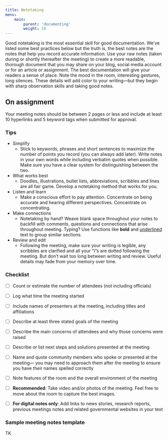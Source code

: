 ```yaml
---
title: Notetaking
menu:
    main:
        parent: 'documenting'
        weight: 10
---
```


Good notetaking is the most essential skill for good documentation. We’ve listed some best practices below but the truth is, the best notes are the notes that help you record accurate information. Use your raw notes (taken during or shortly thereafter the meeting) to create a more readable, thorough document that you may share on your blog, social media account or for an article or assignment. The best documentation will give your readers a sense of place. Note the mood in the room, interesting gestures, long silences. These details will add color to your writing—but they begin with sharp observation skills and taking good notes.

## On assignment

Your meeting notes should be between 2 pages or less and include at least 10 hyperlinks and 5 keyword tags when submitted for approval.

### Tips

* Simplify
  * Stick to keywords, phrases and short sentences to maximize the number of points you record (you can always add later). Write notes in your own words while including verbatim quotes when possible. Make sure you have a clear system for distinguishing between the two.
* What works best
  * Doodles, illustrations, bullet lists, abbreviations, scribbles and lines are all fair game. Develop a notetaking method that works for you.
* Listen and learn
  * Make a conscious effort to pay attention. Concentrate on being accurate and hearing different perspectives. Concentrate on concentrating.
* Make connections
  * Notetaking by hand? Weave blank space throughout your notes to backfill with comments, questions and connections that arise throughout meeting. Typing? Use functions like **bold** and <span style="text-decoration:underline">underlined</span> text to group similar sections.
* Review and edit
  * Following the meeting, make sure your writing is legible, any scribbles are clarified and all your “i”s are dotted following the meeting. But don’t wait too long between writing and review. Useful details may fade from your memory over time.

### Checklist

- [ ] Count or estimate the number of attendees (not including officials)
- [ ] Log what time the meeting started
- [ ] Include names of presenters at the meeting, including titles and affiliations
- [ ] Describe at least three stated goals of the meeting
- [ ] Describe the main concerns of attendees and why those concerns were raised
- [ ] Describe or list next steps and solutions presented at the meeting
- [ ] Name and quote community members who spoke or presented at the meeting— you may need to approach them after the meeting to ensure you have their names spelled correctly
- [ ] Note features of the room and the overall environment of the meeting
- [ ] **Recommended**: Take video and/or photos of the meeting. Feel free to move about the room to capture the best images.
- [ ] **For digital notes only**: Add links to news stories, research reports, previous meetings notes and related governmental websites in your text


### Sample meeting notes template

TK
